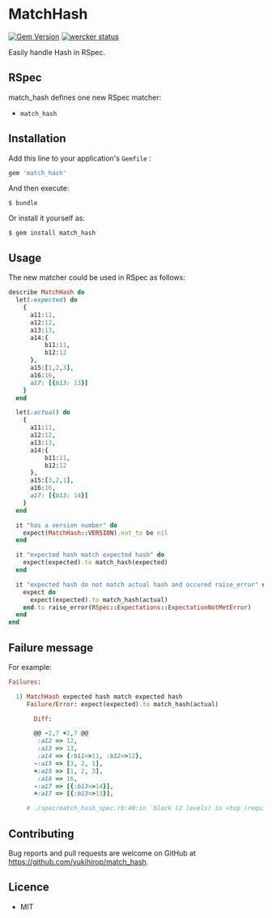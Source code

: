 # MatchHash

[![Gem Version](https://badge.fury.io/rb/match_hash.svg)](https://badge.fury.io/rb/match_hash)
[![wercker status](https://app.wercker.com/status/b7b6922e7a90870633ac09993e8aa51b/s/master "wercker status")](https://app.wercker.com/project/byKey/b7b6922e7a90870633ac09993e8aa51b)

Easily handle Hash in RSpec.

## RSpec

match_hash defines one new RSpec matcher:

* `match_hash`

## Installation

Add this line to your application's `Gemfile` :

```ruby
gem 'match_hash'
```

And then execute:

    $ bundle

Or install it yourself as:

    $ gem install match_hash

## Usage

The new matcher could be used in RSpec as follows:

```ruby
describe MatchHash do
  let(:expected) do
    {
      a11:11,
      a12:12,
      a13:13,
      a14:{
          b11:11,
          b12:12
      },
      a15:[1,2,3],
      a16:16,
      a17: [{b13: 13}]
    }
  end

  let(:actual) do
    {
      a11:11,
      a12:12,
      a13:13,
      a14:{
          b11:11,
          b12:12
      },
      a15:[3,2,1],
      a16:16,
      a17: [{b13: 14}]
    }
  end

  it "has a version number" do
    expect(MatchHash::VERSION).not_to be nil
  end

  it "expected hash match expected hash" do
    expect(expected).to match_hash(expected)
  end

  it "expected hash do not match actual hash and occured raise_error" do
    expect do
      expect(expected).to match_hash(actual)
    end.to raise_error(RSpec::Expectations::ExpectationNotMetError)
  end
end
```

## Failure message

For example:

```ruby
Failures:

  1) MatchHash expected hash match expected hash
     Failure/Error: expect(expected).to match_hash(actual)

       Diff:

       @@ -2,7 +2,7 @@
        :a12 => 12,
        :a13 => 13,
        :a14 => {:b11=>11, :b12=>12},
       -:a15 => [3, 2, 1],
       +:a15 => [1, 2, 3],
        :a16 => 16,
       -:a17 => [{:b13=>14}],
       +:a17 => [{:b13=>13}],

     # ./spec/match_hash_spec.rb:40:in `block (2 levels) in <top (required)>'
```

## Contributing

Bug reports and pull requests are welcome on GitHub at https://github.com/yukihirop/match_hash.

## Licence

* MIT

